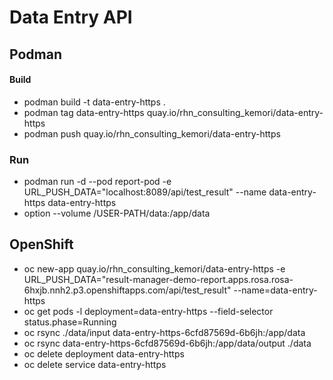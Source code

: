 # Data Entry API
## Podman
#### Build
* podman build -t data-entry-https .
* podman tag data-entry-https quay.io/rhn_consulting_kemori/data-entry-https
* podman push quay.io/rhn_consulting_kemori/data-entry-https
### Run
* podman run -d --pod report-pod  -e URL_PUSH_DATA="localhost:8089/api/test_result" --name data-entry-https data-entry-https
* option --volume /USER-PATH/data:/app/data
## OpenShift
* oc new-app quay.io/rhn_consulting_kemori/data-entry-https -e URL_PUSH_DATA="result-manager-demo-report.apps.rosa.rosa-6hxjb.nnh2.p3.openshiftapps.com/api/test_result" --name=data-entry-https
* oc get pods -l deployment=data-entry-https --field-selector status.phase=Running
* oc rsync ./data/input data-entry-https-6cfd87569d-6b6jh:/app/data
* oc rsync data-entry-https-6cfd87569d-6b6jh:/app/data/output ./data
* oc delete deployment data-entry-https
* oc delete service data-entry-https